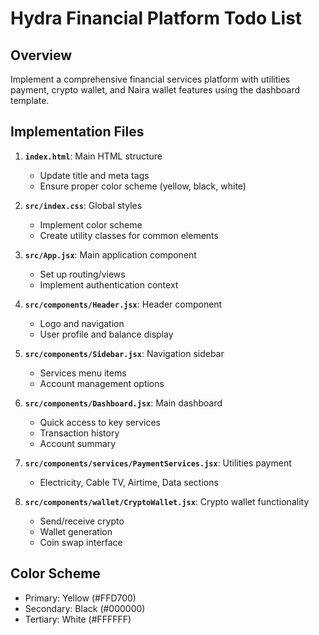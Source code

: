 # Hydra Financial Platform Todo List

## Overview
Implement a comprehensive financial services platform with utilities payment, crypto wallet, and Naira wallet features using the dashboard template.

## Implementation Files

1. **`index.html`**: Main HTML structure
   - Update title and meta tags
   - Ensure proper color scheme (yellow, black, white)

2. **`src/index.css`**: Global styles
   - Implement color scheme
   - Create utility classes for common elements

3. **`src/App.jsx`**: Main application component
   - Set up routing/views
   - Implement authentication context

4. **`src/components/Header.jsx`**: Header component
   - Logo and navigation
   - User profile and balance display

5. **`src/components/Sidebar.jsx`**: Navigation sidebar
   - Services menu items
   - Account management options

6. **`src/components/Dashboard.jsx`**: Main dashboard
   - Quick access to key services
   - Transaction history
   - Account summary

7. **`src/components/services/PaymentServices.jsx`**: Utilities payment
   - Electricity, Cable TV, Airtime, Data sections

8. **`src/components/wallet/CryptoWallet.jsx`**: Crypto wallet functionality
   - Send/receive crypto
   - Wallet generation
   - Coin swap interface

## Color Scheme
- Primary: Yellow (#FFD700)
- Secondary: Black (#000000)
- Tertiary: White (#FFFFFF)